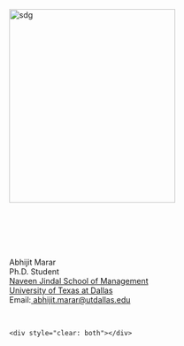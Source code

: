 <div class="row">
  <div class="container">
    <img class="left" <img style="width: 300px; height: 350px;"
 src="/assets/photo-2023.jpeg" alt="sdg">
    <p> <br /> <br /> <br /> <br /> <br />  
        Abhijit Marar  <br />
        Ph.D. Student<br />
        <a href="https://jindal.utdallas.edu/">Naveen Jindal School of Management</a><br />
        <a href="https://www.utdallas.edu/">University of Texas at Dallas</a><br />
        Email:<a href="mailto:abhijit.marar@utdallas.edu"> abhijit.marar@utdallas.edu</a><br />
        
        
<a href="https://scholar.google.com/citations?hl=en&user=hpE_6rUAAAAJ" rel="nofollow noopener noreferrer"> <i class="ai ai-google-scholar-square ai-3x" style="font-size:35px"></i> </a>

<a href="https://github.com/abhijitmarar" rel="nofollow noopener noreferrer"> <i class="fa fa-github-square" style="font-size:36px"></i> </a>

<!-- <a href="https://twitter.com/shuvo_das_gupta" rel="nofollow noopener noreferrer"> <i class="fa fa-twitter-square" style="font-size:36px"></i>  </a> -->

<a> </a><br />

<!-- <a href="https://shuvomoy.github.io/Miscellaneous/Shuvo_CV.pdf"> [CV]</a> <br /> -->



              
    <div style="clear: both"></div>      
  </div>
</div>